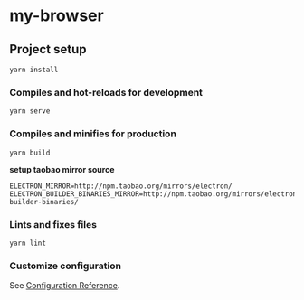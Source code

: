 # my-browser

## Project setup
```
yarn install
```

### Compiles and hot-reloads for development
```
yarn serve
```

### Compiles and minifies for production
```
yarn build
```

**setup taobao mirror source**

```
ELECTRON_MIRROR=http://npm.taobao.org/mirrors/electron/
ELECTRON_BUILDER_BINARIES_MIRROR=http://npm.taobao.org/mirrors/electron-builder-binaries/
```

### Lints and fixes files
```
yarn lint
```

### Customize configuration
See [Configuration Reference](https://cli.vuejs.org/config/).
